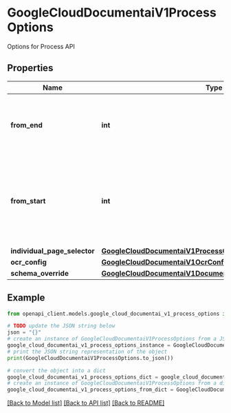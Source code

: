 # GoogleCloudDocumentaiV1ProcessOptions

Options for Process API

## Properties

Name | Type | Description | Notes
------------ | ------------- | ------------- | -------------
**from_end** | **int** | Only process certain pages from the end, same as above. | [optional] 
**from_start** | **int** | Only process certain pages from the start. Process all if the document has fewer pages. | [optional] 
**individual_page_selector** | [**GoogleCloudDocumentaiV1ProcessOptionsIndividualPageSelector**](GoogleCloudDocumentaiV1ProcessOptionsIndividualPageSelector.md) |  | [optional] 
**ocr_config** | [**GoogleCloudDocumentaiV1OcrConfig**](GoogleCloudDocumentaiV1OcrConfig.md) |  | [optional] 
**schema_override** | [**GoogleCloudDocumentaiV1DocumentSchema**](GoogleCloudDocumentaiV1DocumentSchema.md) |  | [optional] 

## Example

```python
from openapi_client.models.google_cloud_documentai_v1_process_options import GoogleCloudDocumentaiV1ProcessOptions

# TODO update the JSON string below
json = "{}"
# create an instance of GoogleCloudDocumentaiV1ProcessOptions from a JSON string
google_cloud_documentai_v1_process_options_instance = GoogleCloudDocumentaiV1ProcessOptions.from_json(json)
# print the JSON string representation of the object
print(GoogleCloudDocumentaiV1ProcessOptions.to_json())

# convert the object into a dict
google_cloud_documentai_v1_process_options_dict = google_cloud_documentai_v1_process_options_instance.to_dict()
# create an instance of GoogleCloudDocumentaiV1ProcessOptions from a dict
google_cloud_documentai_v1_process_options_from_dict = GoogleCloudDocumentaiV1ProcessOptions.from_dict(google_cloud_documentai_v1_process_options_dict)
```
[[Back to Model list]](../README.md#documentation-for-models) [[Back to API list]](../README.md#documentation-for-api-endpoints) [[Back to README]](../README.md)


